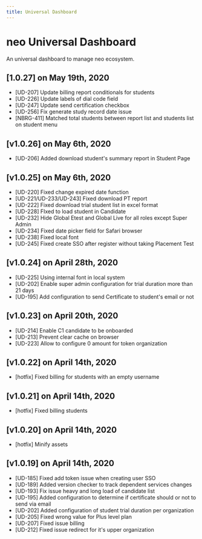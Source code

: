 ```yaml
---
title: Universal Dashboard
---
```


# neo Universal Dashboard
An universal dashboard to manage neo ecosystem.

## [1.0.27] on May 19th, 2020
- [UD-207] Update billing report conditionals for students
- [UD-226] Update labels of dial code field
- [UD-247] Update send certification checkbox
- [UD-256] Fix generate study record date issue
- [NBRG-411] Matched total students between report list and students list on student menu

## [v1.0.26] on May 6th, 2020
- [UD-206] Added download student's summary report in Student Page

## [v1.0.25] on May 6th, 2020
- [UD-220] Fixed change expired date function
- [UD-221/UD-233/UD-243] Fixed download PT report
- [UD-222] Fixed download trial student list in excel format
- [UD-228] FIxed to load student in Candidate
- [UD-232] Hide Global Etest and Global Live for all roles except Super Admin
- [UD-234] Fixed date picker field for Safari browser
- [UD-238] Fixed local font
- [UD-245] Fixed create SSO after register without taking Placement Test

## [v1.0.24] on April 28th, 2020
- [UD-225] Using internal font in local system
- [UD-202] Enable super admin configuration for trial duration more than 21 days
- [UD-195] Add configuration to send Certificate to student's email or not

## [v1.0.23] on April 20th, 2020
- [UD-214] Enable C1 candidate to be onboarded
- [UD-213] Prevent clear cache on browser
- [UD-223] Allow to configure 0 amount for token organization

## [v1.0.22] on April 14th, 2020
- [hotfix] Fixed billing for students with an empty username

## [v1.0.21] on April 14th, 2020
- [hotfix] Fixed billing students

## [v1.0.20] on April 14th, 2020
- [hotfix] Minify assets

## [v1.0.19] on April 14th, 2020
- [UD-185] Fixed add token issue when creating user SSO
- [UD-189] Added version checker to track dependent services changes
- [UD-193] Fix issue heavy and long load of candidate list
- [UD-195] Added configuration to determine if certificate should or not to send via email
- [UD-202] Added configuration of student trial duration per organization
- [UD-205] Fixed wrong value for Plus level plan
- [UD-207] Fixed issue billing
- [UD-212] Fixed issue redirect for it's upper organization